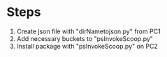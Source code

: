 # Steps

1. Create json file with "dirNametojson.py" from PC1
2. Add necessary buckets to "psInvokeScoop.py"
3. Install package with "psInvokeScoop.py" on PC2
